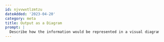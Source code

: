 ```yaml
---
id: njvvwxtlzmtzu
dateAdded: '2023-04-20'
category: meta
title: Output as a Diagram
prompt: |
  Describe how the information would be represented in a visual diagram.
---
```

